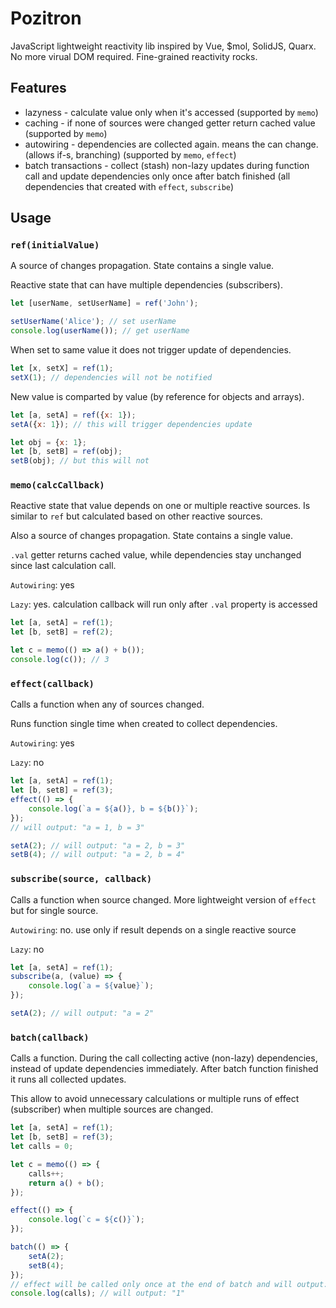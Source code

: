 # Pozitron
JavaScript lightweight reactivity lib inspired by Vue, $mol, SolidJS, Quarx.
No more virual DOM required. Fine-grained reactivity rocks.

## Features
* lazyness - calculate value only when it's accessed (supported by `memo`)
* caching - if none of sources were changed getter return cached value (supported by `memo`)
* autowiring - dependencies are collected again. means the can change. (allows if-s, branching) (supported by `memo`, `effect`)
* batch transactions - collect (stash) non-lazy updates during function call and update dependencies only once after batch finished (all dependencies that created with `effect`, `subscribe`)

## Usage

### `ref(initialValue)`
A source of changes propagation. State contains a single value.

Reactive state that can have multiple dependencies (subscribers).

```js
let [userName, setUserName] = ref('John');

setUserName('Alice'); // set userName
console.log(userName()); // get userName
```

When set to same value it does not trigger update of dependencies.
```js
let [x, setX] = ref(1);
setX(1); // dependencies will not be notified
```

New value is comparted by value (by reference for objects and arrays).
```js
let [a, setA] = ref({x: 1});
setA({x: 1}); // this will trigger dependencies update

let obj = {x: 1};
let [b, setB] = ref(obj);
setB(obj); // but this will not
```



### `memo(calcCallback)`
Reactive state that value depends on one or multiple reactive sources. Is similar to `ref` but calculated based on other reactive sources.

Also a source of changes propagation. State contains a single value.

`.val` getter returns cached value, while dependencies stay unchanged since last calculation call.

`Autowiring`: yes

`Lazy`: yes. calculation callback will run only after `.val` property is accessed

```js
let [a, setA] = ref(1);
let [b, setB] = ref(2);

let c = memo(() => a() + b());
console.log(c()); // 3
```



### `effect(callback)`
Calls a function when any of sources changed.

Runs function single time when created to collect dependencies.

`Autowiring`: yes

`Lazy`: no
```js
let [a, setA] = ref(1);
let [b, setB] = ref(3);
effect(() => {
    console.log(`a = ${a()}, b = ${b()}`);
});
// will output: "a = 1, b = 3"

setA(2); // will output: "a = 2, b = 3"
setB(4); // will output: "a = 2, b = 4"
```



### `subscribe(source, callback)`

Calls a function when source changed. More lightweight version of `effect` but for single source.

`Autowiring`: no. use only if result depends on a single reactive source

`Lazy`: no
```js
let [a, setA] = ref(1);
subscribe(a, (value) => {
    console.log(`a = ${value}`);
});

setA(2); // will output: "a = 2"
```



### `batch(callback)`
Calls a function. During the call collecting active (non-lazy) dependencies, instead of update dependencies immediately. After batch function finished it runs all collected updates.

This allow to avoid unnecessary calculations or multiple runs of effect (subscriber) when multiple sources are changed.
```js
let [a, setA] = ref(1);
let [b, setB] = ref(3);
let calls = 0;

let c = memo(() => {
    calls++;
    return a() + b();
});

effect(() => {
    console.log(`c = ${c()}`);
});

batch(() => {
    setA(2);
    setB(4);
});
// effect will be called only once at the end of batch and will output: "c = 6"
console.log(calls); // will output: "1"
```
